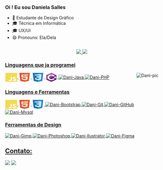 ### Oi ! Eu sou  Daniela Salles 
- 📌 Estudante de Design Gráfico 
- 🎓 Técnica em Informática
- 🎓  UX/UI 
- 😄 Pronouns: Ela/Dela
##
<div align="center">
  <a href="https://github.com/Danny-s07">
  <img height="180em" src="https://github-readme-stats-git-masterrstaa-rickstaa.vercel.app/api?username=Danny-s07&show_icons=true&theme=dark&include_all_commits=true&count_private=true"/>
  <img height="180em" src="https://github-readme-stats-git-masterrstaa-rickstaa.vercel.app/api/top-langs/?username=Danny-s07&layout=compact&langs_count=7&theme=dark"/>
</div>

### Linguagens que ja programei 

<div style="display: inline_block">
 <img align="center" alt="Dani-Js" height="30" width="40" src="https://raw.githubusercontent.com/devicons/devicon/master/icons/javascript/javascript-plain.svg">
 <img align="center" alt="Dani-HTML" height="30" width="40" src="https://raw.githubusercontent.com/devicons/devicon/master/icons/html5/html5-original.svg">
 <img align="center" alt="Dani-CSS" height="30" width="40" src="https://raw.githubusercontent.com/devicons/devicon/master/icons/css3/css3-original.svg">
 <img align="center" alt="Dani-Csharp" height="30" width="40" src="https://raw.githubusercontent.com/devicons/devicon/master/icons/csharp/csharp-original.svg">
 <img align="center" alt="Dani-Java" height="60" width="60" src= "https://cdn.jsdelivr.net/gh/devicons/devicon/icons/java/java-original-wordmark.svg">
 <img align="center" alt="Dani-PHP" height="50" width="50" src= "https://cdn.jsdelivr.net/gh/devicons/devicon/icons/php/php-original.svg">
 <img align="right" alt="Dani-pic" height="150" src= "https://user-images.githubusercontent.com/97040972/190375338-faddcd72-6e4d-44e0-ae8f-b0c3277dece2.png">
</div>
  
  
  ### Linguagens e Ferramentas

<div style="display: inline_block">
 <img align="center" alt="Dani-Js" height="30" width="40" src="https://raw.githubusercontent.com/devicons/devicon/master/icons/javascript/javascript-plain.svg">
 <img align="center" alt="Dani-HTML" height="30" width="40" src="https://raw.githubusercontent.com/devicons/devicon/master/icons/html5/html5-original.svg">
 <img align="center" alt="Dani-CSS" height="30" width="40" src="https://raw.githubusercontent.com/devicons/devicon/master/icons/css3/css3-original.svg">
 <img align="center" alt="Dani-Bootstrap" height="30" width="40" src="https://cdn.jsdelivr.net/gh/devicons/devicon/icons/bootstrap/bootstrap-original.svg" />
 <img align="center" alt="Dani-Git" height="30" width="40" src="https://cdn.jsdelivr.net/gh/devicons/devicon/icons/git/git-original.svg" />
  <img align="center" alt="Dani-GitHub" height="30" width="40" src="https://cdn.jsdelivr.net/gh/devicons/devicon/icons/mysql/mysql-original.svg" />
  <img align="center" alt="Dani-Mysql" height="30" width="40" src="https://cdn.jsdelivr.net/gh/devicons/devicon/icons/github/github-original-wordmark.svg" />
  </div> 

  ### Ferramentas de Design 
<div style="display: inline_block">
  <img align="center" alt="Dani-Gimp" height="30" width="40" src="https://cdn.jsdelivr.net/gh/devicons/devicon/icons/gimp/gimp-original.svg" />
 <img align="center" alt="Dani-Photoshop" height="30" width="40" src="https://cdn.jsdelivr.net/gh/devicons/devicon@latest/icons/photoshop/photoshop-original.svg" />
 <img align="center" alt="Dani-Ilustrator" height="30" width="40" src="https://cdn.jsdelivr.net/gh/devicons/devicon@latest/icons/illustrator/illustrator-plain.svg" />
  <img align="center" alt="Dani-Figma" height="30" width="40"src="https://cdn.jsdelivr.net/gh/devicons/devicon/icons/figma/figma-original.svg" />
</div>

## Contato:

<div>
<a href="https://www.linkedin.com/in/danielasallesti" target="_blank"><img src="https://img.shields.io/badge/-LinkedIn-%230077B5?style=for-the-badge&logo=linkedin&logoColor=white" target="_blank"></a>   
   <a href="https://instagram.com/adannysalles" target="_blank"><img src="https://img.shields.io/badge/-Instagram-%23E4405F?style=for-the-badge&logo=instagram&logoColor=white" target="_blank"></a>
</div>

